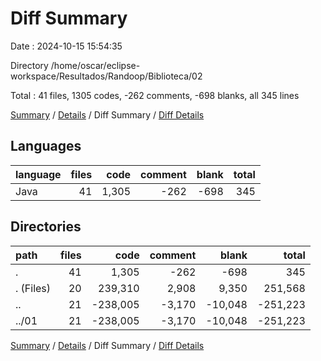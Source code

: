 # Diff Summary

Date : 2024-10-15 15:54:35

Directory /home/oscar/eclipse-workspace/Resultados/Randoop/Biblioteca/02

Total : 41 files,  1305 codes, -262 comments, -698 blanks, all 345 lines

[Summary](results.md) / [Details](details.md) / Diff Summary / [Diff Details](diff-details.md)

## Languages
| language | files | code | comment | blank | total |
| :--- | ---: | ---: | ---: | ---: | ---: |
| Java | 41 | 1,305 | -262 | -698 | 345 |

## Directories
| path | files | code | comment | blank | total |
| :--- | ---: | ---: | ---: | ---: | ---: |
| . | 41 | 1,305 | -262 | -698 | 345 |
| . (Files) | 20 | 239,310 | 2,908 | 9,350 | 251,568 |
| .. | 21 | -238,005 | -3,170 | -10,048 | -251,223 |
| ../01 | 21 | -238,005 | -3,170 | -10,048 | -251,223 |

[Summary](results.md) / [Details](details.md) / Diff Summary / [Diff Details](diff-details.md)
